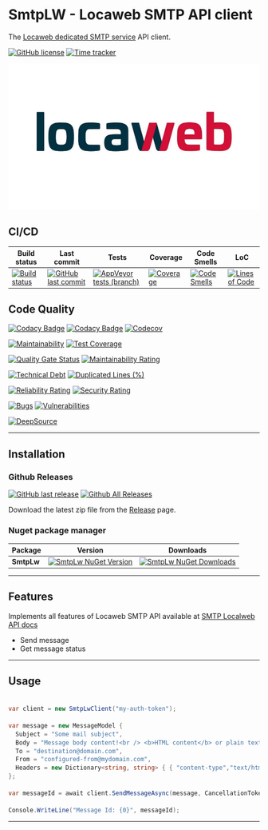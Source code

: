 # SmtpLW - Locaweb SMTP API client

The [Locaweb dedicated SMTP service](https://www.locaweb.com.br/smtp-locaweb/) API client.

[![GitHub license](https://img.shields.io/github/license/guibranco/SmtpLw)](https://github.com/guibranco/SmtpLw)
[![Time tracker](https://wakatime.com/badge/github/guibranco/SmtpLw.svg)](https://wakatime.com/badge/github/guibranco/SmtpLw)

![SmtpLw logo](logo.jpg)

## CI/CD

| Build status | Last commit | Tests | Coverage | Code Smells | LoC |
|--------------|-------------|-------|----------|-------------|-----|
| [![Build status](https://ci.appveyor.com/api/projects/status/b7xakaaq8ldqp34r/branch/main?svg=true)](https://ci.appveyor.com/project/guibranco/smtplw) | [![GitHub last commit](https://img.shields.io/github/last-commit/guibranco/smtplw)](https://github.com/guibranco/smtplw) | [![AppVeyor tests (branch)](https://img.shields.io/appveyor/tests/guibranco/smtplw/main?compact_message)](https://ci.appveyor.com/project/guibranco/smtplw) | [![Coverage](https://sonarcloud.io/api/project_badges/measure?project=guibranco_SmtpLw\&metric=coverage)](https://sonarcloud.io/dashboard?id=guibranco_SmtpLw) | [![Code Smells](https://sonarcloud.io/api/project_badges/measure?project=guibranco_SmtpLw\&metric=code_smells)](https://sonarcloud.io/dashboard?id=guibranco_SmtpLw) | [![Lines of Code](https://sonarcloud.io/api/project_badges/measure?project=guibranco_SmtpLw\&metric=ncloc)](https://sonarcloud.io/dashboard?id=guibranco_SmtpLw) |

## Code Quality

[![Codacy Badge](https://app.codacy.com/project/badge/Grade/5ee8a21e3f7a4ccdb614e8856c48d5f3)](https://www.codacy.com/gh/guibranco/SmtpLw/dashboard?utm_source=github.com\&utm_medium=referral\&utm_content=guibranco/SmtpLw\&utm_campaign=Badge_Grade)
[![Codacy Badge](https://app.codacy.com/project/badge/Coverage/5ee8a21e3f7a4ccdb614e8856c48d5f3)](https://www.codacy.com/gh/guibranco/SmtpLw/dashboard?utm_source=github.com\&utm_medium=referral\&utm_content=guibranco/SmtpLw\&utm_campaign=Badge_Grade)
[![Codecov](https://codecov.io/gh/guibranco/smtplw/branch/main/graph/badge.svg)](https://codecov.io/gh/guibranco/smtplw)

[![Maintainability](https://api.codeclimate.com/v1/badges/46804babd27cdd40d219/maintainability)](https://codeclimate.com/github/guibranco/SmtpLw/maintainability)
[![Test Coverage](https://api.codeclimate.com/v1/badges/46804babd27cdd40d219/test_coverage)](https://codeclimate.com/github/guibranco/SmtpLw/test_coverage)

[![Quality Gate Status](https://sonarcloud.io/api/project_badges/measure?project=guibranco_SmtpLw\&metric=alert_status)](https://sonarcloud.io/dashboard?id=guibranco_SmtpLw)
[![Maintainability Rating](https://sonarcloud.io/api/project_badges/measure?project=guibranco_SmtpLw\&metric=sqale_rating)](https://sonarcloud.io/dashboard?id=guibranco_SmtpLw)

[![Technical Debt](https://sonarcloud.io/api/project_badges/measure?project=guibranco_SmtpLw\&metric=sqale_index)](https://sonarcloud.io/dashboard?id=guibranco_SmtpLw)
[![Duplicated Lines (%)](https://sonarcloud.io/api/project_badges/measure?project=guibranco_SmtpLw\&metric=duplicated_lines_density)](https://sonarcloud.io/dashboard?id=guibranco_SmtpLw)

[![Reliability Rating](https://sonarcloud.io/api/project_badges/measure?project=guibranco_SmtpLw\&metric=reliability_rating)](https://sonarcloud.io/dashboard?id=guibranco_SmtpLw)
[![Security Rating](https://sonarcloud.io/api/project_badges/measure?project=guibranco_SmtpLw\&metric=security_rating)](https://sonarcloud.io/dashboard?id=guibranco_SmtpLw)

[![Bugs](https://sonarcloud.io/api/project_badges/measure?project=guibranco_SmtpLw\&metric=bugs)](https://sonarcloud.io/dashboard?id=guibranco_SmtpLw)
[![Vulnerabilities](https://sonarcloud.io/api/project_badges/measure?project=guibranco_SmtpLw\&metric=vulnerabilities)](https://sonarcloud.io/dashboard?id=guibranco_SmtpLw)

[![DeepSource](https://app.deepsource.com/gh/guibranco/SmtpLw.svg/?label=active+issues&show_trend=true&token=YtdFKuqhZlwPSi0VXLAoyNMq)](https://app.deepsource.com/gh/guibranco/SmtpLw/?ref=repository-badge)

***

## Installation

### Github Releases

[![GitHub last release](https://img.shields.io/github/release-date/guibranco/SmtpLw.svg?style=flat)](https://github.com/guibranco/SmtpLw) [![Github All Releases](https://img.shields.io/github/downloads/guibranco/SmtpLw/total.svg?style=flat)](https://github.com/guibranco/SmtpLw)

Download the latest zip file from the [Release](https://github.com/GuiBranco/SmtpLw/releases) page.

### Nuget package manager

| Package | Version | Downloads |
|------------------|:-------:|:-------:|
| **SmtpLw** | [![SmtpLw NuGet Version](https://img.shields.io/nuget/v/SmtpLw.svg?style=flat)](https://www.nuget.org/packages/SmtpLw/) | [![SmtpLw NuGet Downloads](https://img.shields.io/nuget/dt/SmtpLw.svg?style=flat)](https://www.nuget.org/packages/SmtpLw/) |

***

## Features

Implements all features of Locaweb SMTP API available at [SMTP Localweb API docs](http://developer.locaweb.com.br/documentacoes/smtp/api-como-utilizar/)

*   Send message
*   Get message status

***

## Usage

```cs

var client = new SmtpLwClient("my-auth-token");

var message = new MessageModel {
  Subject = "Some mail subject",
  Body = "Message body content!<br /> <b>HTML content</b> or plain text.",
  To = "destination@domain.com",
  From = "configured-from@mydomain.com",
  Headers = new Dictionary<string, string> { { "content-type","text/html"} }
};

var messageId = await client.SendMessageAsync(message, CancellationToken.None).ConfigureAwait(false);

Console.WriteLine("Message Id: {0}", messageId);

```

***
